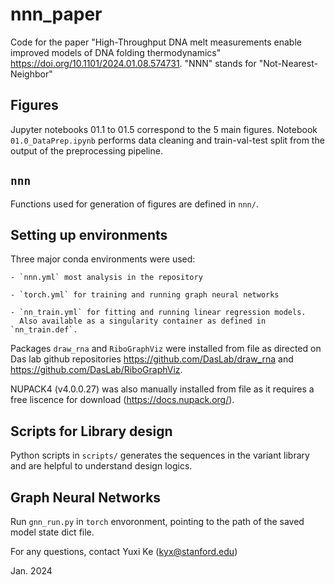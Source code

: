 # nnn_paper

Code for the paper "High-Throughput DNA melt measurements enable improved models of DNA folding thermodynamics" https://doi.org/10.1101/2024.01.08.574731.
"NNN" stands for "Not-Nearest-Neighbor"

## Figures

Jupyter notebooks 01.1 to 01.5 correspond to the 5 main figures.
Notebook `01.0_DataPrep.ipynb` performs data cleaning and train-val-test split from the output of the preprocessing pipeline.

## `nnn`

Functions used for generation of figures are defined in `nnn/`. 

## Setting up environments

Three major conda environments were used:

    - `nnn.yml` most analysis in the repository
    
    - `torch.yml` for training and running graph neural networks
    
    - `nn_train.yml` for fitting and running linear regression models.
      Also available as a singularity container as defined in `nn_train.def`.
      
Packages `draw_rna` and `RiboGraphViz` were installed from file as directed on Das lab github repositories https://github.com/DasLab/draw_rna and https://github.com/DasLab/RiboGraphViz.

NUPACK4 (v4.0.0.27) was also manually installed from file as it requires a free liscence for download (https://docs.nupack.org/).
    
## Scripts for Library design

Python scripts in `scripts/` generates the sequences in the variant library and are helpful to understand design logics.

## Graph Neural Networks

Run `gnn_run.py` in `torch` envoronment, pointing to the path of the saved model state dict file.

For any questions, contact
Yuxi Ke (kyx@stanford.edu)

Jan. 2024